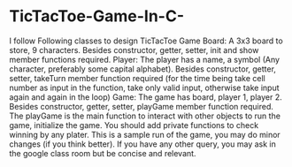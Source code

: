 # TicTacToe-Game-In-C-
I follow Following classes to design TicTacToe Game
Board:
A 3x3 board to store, 9 characters. Besides constructor, getter, setter, init and show member functions
required.
Player:
The player has a name, a symbol (Any character, preferably some capital alphabet). Besides
constructor, getter, setter, takeTurn member function required (for the time being take cell number as
input in the function, take only valid input, otherwise take input again and again in the loop)
Game:
The game has board, player 1, player 2. Besides constructor, getter, setter, playGame member function
required. The playGame is the main function to interact with other objects to run the game, initialize
the game. You should add private functions to check winning by any plater.
This is a sample run of the game, you may do minor changes (if you think better). If you have any other
query, you may ask in the google class room but be concise and relevant.
